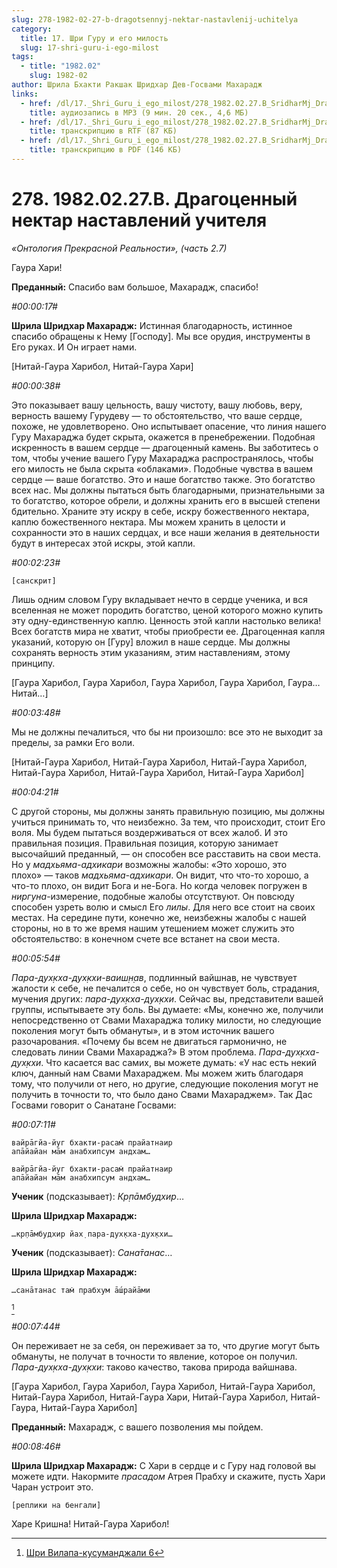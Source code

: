 ```yaml
---
slug: 278-1982-02-27-b-dragotsennyj-nektar-nastavlenij-uchitelya
category:
  title: 17. Шри Гуру и его милость
  slug: 17-shri-guru-i-ego-milost
tags:
  - title: "1982.02"
    slug: 1982-02
author: Шрила Бхакти Ракшак Шридхар Дев-Госвами Махарадж
links:
  - href: /dl/17._Shri_Guru_i_ego_milost/278_1982.02.27.B_SridharMj_Dragotsennyy_nektar_nastavleniy_uchitelya.mp3
    title: аудиозапись в MP3 (9 мин. 20 сек., 4,6 МБ)
  - href: /dl/17._Shri_Guru_i_ego_milost/278_1982.02.27.B_SridharMj_Dragotsennyy_nektar_nastavleniy_uchitelya.rtf
    title: транскрипцию в RTF (87 КБ)
  - href: /dl/17._Shri_Guru_i_ego_milost/278_1982.02.27.B_SridharMj_Dragotsennyy_nektar_nastavleniy_uchitelya.pdf
    title: транскрипцию в PDF (146 КБ)
---
```


# 278. 1982.02.27.B. Драгоценный нектар наставлений учителя

*«Онтология Прекрасной Реальности», (часть 2.7)*

Гаура Хари!

**Преданный:** Спасибо вам большое, Махарадж, спасибо!

*#00:00:17#*

**Шрила Шридхар Махарадж:** Истинная благодарность, истинное спасибо обращены к Нему [Господу]. Мы все орудия, инструменты в Его руках. И Он играет нами.

[Нитай-Гаура Харибол, Нитай-Гаура Хари]

*#00:00:38#*

Это показывает вашу цельность, вашу чистоту, вашу любовь, веру, верность вашему Гурудеву — то обстоятельство, что ваше сердце, похоже, не удовлетворено. Оно испытывает опасение, что линия нашего Гуру Махараджа будет скрыта, окажется в пренебрежении. Подобная искренность в вашем сердце — драгоценный камень. Вы заботитесь о том, чтобы учение вашего Гуру Махараджа распространялось, чтобы его милость не была скрыта «облаками». Подобные чувства в вашем сердце — ваше богатство. Это и наше богатство также. Это богатство всех нас. Мы должны пытаться быть благодарными, признательными за то богатство, которое обрели, и должны хранить его в высшей степени бдительно. Храните эту искру в себе, искру божественного нектара, каплю божественного нектара. Мы можем хранить в целости и сохранности это в наших сердцах, и все наши желания в деятельности будут в интересах этой искры, этой капли.

*#00:02:23#*

    [санскрит]

Лишь одним словом Гуру вкладывает нечто в сердце ученика, и вся вселенная не может породить богатство, ценой которого можно купить эту одну-единственную каплю. Ценность этой капли настолько велика! Всех богатств мира не хватит, чтобы приобрести ее. Драгоценная капля указаний, которую он [Гуру] вложил в наше сердце. Мы должны сохранять верность этим указаниям, этим наставлениям, этому принципу.

[Гаура Харибол, Гаура Харибол, Гаура Харибол, Гаура Харибол, Гаура… Нитай…]

*#00:03:48#*

Мы не должны печалиться, что бы ни произошло: все это не выходит за пределы, за рамки Его воли.

[Нитай-Гаура Харибол, Нитай-Гаура Харибол, Нитай-Гаура Харибол, Нитай-Гаура Харибол, Нитай-Гаура Харибол, Нитай-Гаура Харибол]

*#00:04:21#*

С другой стороны, мы должны занять правильную позицию, мы должны учиться принимать то, что неизбежно. За тем, что происходит, стоит Его воля. Мы будем пытаться воздерживаться от всех жалоб. И это правильная позиция. Правильная позиция, которую занимает высочайший преданный, — он способен все расставить на свои места. Но у *мадхьяма-адхикари* возможны жалобы: «Это хорошо, это плохо» — таков *мадхьяма-адхикари*. Он видит, что что-то хорошо, а что-то плохо, он видит Бога и не-Бога. Но когда человек погружен в *ниргуна*-измерение, подобные жалобы отсутствуют. Он повсюду способен узреть волю и смысл Его *лилы*. Для него все стоит на своих местах. На середине пути, конечно же, неизбежны жалобы с нашей стороны, но в то же время нашим утешением может служить это обстоятельство: в конечном счете все встанет на свои места.

*#00:05:54#*

*Пара-дух̣кха-дух̣кхи-ваиш̣н̣ав*, подлинный вайшнав, не чувствует жалости к себе, не печалится о себе, но он чувствует боль, страдания, мучения других: *пара-дух̣кха-дух̣кхи*. Сейчас вы, представители вашей группы, испытываете эту боль. Вы думаете: «Мы, конечно же, получили непосредственно от Свами Махараджа толику милости, но следующие поколения могут быть обмануты», и в этом источник вашего разочарования. «Почему бы всем не двигаться гармонично, не следовать линии Свами Махараджа?» В этом проблема. *Пара-дух̣кха-дух̣кхи*. Что касается вас самих, вы можете думать: «У нас есть некий ключ, данный нам Свами Махараджем. Мы можем жить благодаря тому, что получили от него, но другие, следующие поколения могут не получить в точности то, что было дано Свами Махараджем». Так Дас Госвами говорит о Санатане Госвами:

*#00:07:11#*

    вайрāгйа-йуг бхакти-расам̇ прайатнаир
    апāйайан мāм анабхипсум андхам…

    вайрāгйа-йуг бхакти-расам̇ прайатнаир
    апāйайан мāм анабхипсум андхам…

**Ученик** (подсказывает): *Кр̣пāмбудхир*…

**Шрила Шридхар Махарадж:**

    …кр̣пāмбудхир йах̣ пара-дух̣кха-дух̣кхи…

**Ученик** (подсказывает): *Сана̄танас*…

**Шрила Шридхар Махарадж:**

    …санāтанас там̇ прабхум āш́райāми
[^_ftn1]

*#00:07:44#*

Он переживает не за себя, он переживает за то, что другие могут быть обмануты, не получат в точности то явление, которое он получил. *Пара-дух̣кха-дух̣кхи*: таково качество, такова природа вайшнава.

[Гаура Харибол, Гаура Харибол, Гаура Харибол, Нитай-Гаура Харибол, Нитай-Гаура Харибол, Нитай-Гаура Хари, Нитай-Гаура Харибол, Нитай-Гаура, Нитай-Гаура Харибол]

**Преданный:** Махарадж, с вашего позволения мы пойдем.

*#00:08:46#*

**Шрила Шридхар Махарадж:** С Хари в сердце и с Гуру над головой вы можете идти. Накормите *прасадом* Атрея Прабху и скажите, пусть Хари Чаран устроит это.

    [реплики на бенгали]

Харе Кришна! Нитай-Гаура Харибол!



[^_ftn1]: [Шри Вилапа-кусуманджали 6](../notes/shri-vilapa-kusumandzhali/shri-vilapa-kusumandzhali-6.md)
